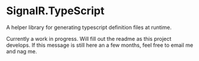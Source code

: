 # SignalR.TypeScript
A helper library for generating typescript definition files at runtime.

Currently a work in progress. Will fill out the readme as this project develops. If this message is still here an a few months, feel free to email me and nag me.
